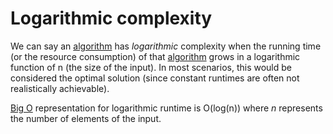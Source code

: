 # Logarithmic complexity

We can say an [algorithm](Computer%20Science/Algorithms/algorithm.md) has *logarithmic* complexity when the running time (or the resource consumption) of that [algorithm](Computer%20Science/Algorithms/algorithm.md) grows in a logarithmic function of n (the size of the input). In most scenarios, this would be considered the optimal solution (since constant runtimes are often not realistically achievable).

[Big O](Computer%20Science/Asymptotic%20Notation/Big%20O.md) representation for logarithmic runtime is O(log(n)) where *n* represents the number of elements of the input.
